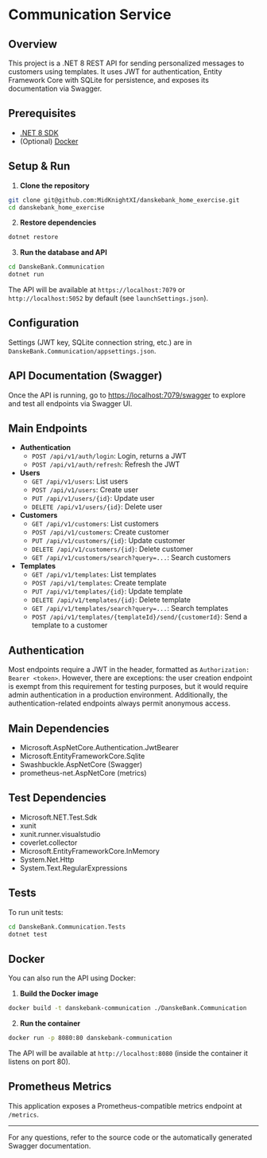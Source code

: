 # Communication Service

## Overview

This project is a .NET 8 REST API for sending personalized messages to customers using templates. It uses JWT for authentication, Entity Framework Core with SQLite for persistence, and exposes its documentation via Swagger.

## Prerequisites

- [.NET 8 SDK](https://dotnet.microsoft.com/en-us/download/dotnet/8.0)
- (Optional) [Docker](https://www.docker.com/)

## Setup & Run

1. **Clone the repository**

```bash
git clone git@github.com:MidKnightXI/danskebank_home_exercise.git
cd danskebank_home_exercise
```

2. **Restore dependencies**

```bash
dotnet restore
```

3. **Run the database and API**

```bash
cd DanskeBank.Communication
dotnet run
```

The API will be available at `https://localhost:7079` or `http://localhost:5052` by default (see `launchSettings.json`).

## Configuration

Settings (JWT key, SQLite connection string, etc.) are in `DanskeBank.Communication/appsettings.json`.

## API Documentation (Swagger)

Once the API is running, go to [https://localhost:7079/swagger](https://localhost:7079/swagger) to explore and test all endpoints via Swagger UI.

## Main Endpoints

- **Authentication**
  - `POST /api/v1/auth/login`: Login, returns a JWT
  - `POST /api/v1/auth/refresh`: Refresh the JWT
- **Users**
  - `GET /api/v1/users`: List users
  - `POST /api/v1/users`: Create user
  - `PUT /api/v1/users/{id}`: Update user
  - `DELETE /api/v1/users/{id}`: Delete user
- **Customers**
  - `GET /api/v1/customers`: List customers
  - `POST /api/v1/customers`: Create customer
  - `PUT /api/v1/customers/{id}`: Update customer
  - `DELETE /api/v1/customers/{id}`: Delete customer
  - `GET /api/v1/customers/search?query=...`: Search customers
- **Templates**
  - `GET /api/v1/templates`: List templates
  - `POST /api/v1/templates`: Create template
  - `PUT /api/v1/templates/{id}`: Update template
  - `DELETE /api/v1/templates/{id}`: Delete template
  - `GET /api/v1/templates/search?query=...`: Search templates
  - `POST /api/v1/templates/{templateId}/send/{customerId}`: Send a template to a customer

## Authentication

Most endpoints require a JWT in the header, formatted as `Authorization: Bearer <token>`. However, there are exceptions: the user creation endpoint is exempt from this requirement for testing purposes, but it would require admin authentication in a production environment. Additionally, the authentication-related endpoints always permit anonymous access.

## Main Dependencies
- Microsoft.AspNetCore.Authentication.JwtBearer
- Microsoft.EntityFrameworkCore.Sqlite
- Swashbuckle.AspNetCore (Swagger)
- prometheus-net.AspNetCore (metrics)

## Test Dependencies
- Microsoft.NET.Test.Sdk
- xunit
- xunit.runner.visualstudio
- coverlet.collector
- Microsoft.EntityFrameworkCore.InMemory
- System.Net.Http
- System.Text.RegularExpressions

## Tests

To run unit tests:

```bash
cd DanskeBank.Communication.Tests
dotnet test
```

## Docker

You can also run the API using Docker:

1. **Build the Docker image**

```bash
docker build -t danskebank-communication ./DanskeBank.Communication
```

2. **Run the container**

```bash
docker run -p 8080:80 danskebank-communication
```

The API will be available at `http://localhost:8080` (inside the container it listens on port 80).

## Prometheus Metrics

This application exposes a Prometheus-compatible metrics endpoint at `/metrics`.

---

For any questions, refer to the source code or the automatically generated Swagger documentation.